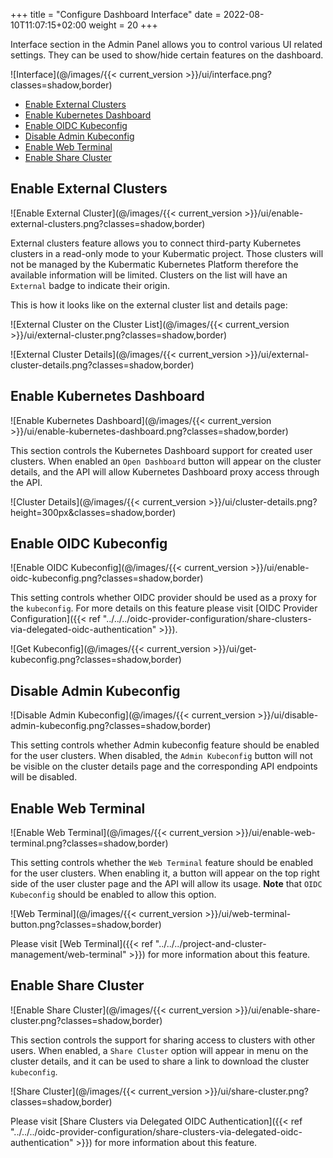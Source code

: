 +++
title = "Configure Dashboard Interface"
date = 2022-08-10T11:07:15+02:00
weight = 20
+++

Interface section in the Admin Panel allows you to control various UI related settings. They can be used to show/hide certain features on the dashboard.

![Interface](@/images/{{< current_version >}}/ui/interface.png?classes=shadow,border)

- [Enable External Clusters](#enable-external-clusters)
- [Enable Kubernetes Dashboard](#enable-kubernetes-dashboard)
- [Enable OIDC Kubeconfig](#enable-oidc-kubeconfig)
- [Disable Admin Kubeconfig](#disable-admin-kubeconfig)
- [Enable Web Terminal](#enable-web-terminal)
- [Enable Share Cluster](#enable-share-cluster)

## Enable External Clusters

![Enable External Cluster](@/images/{{< current_version >}}/ui/enable-external-clusters.png?classes=shadow,border)

External clusters feature allows you to connect third-party Kubernetes clusters in a read-only mode to your Kubermatic
project. Those clusters will not be managed by the Kubermatic Kubernetes Platform therefore the available information
will be limited. Clusters on the list will have an `External` badge to indicate their origin.

This is how it looks like on the external cluster list and details page:

![External Cluster on the Cluster List](@/images/{{< current_version >}}/ui/external-cluster.png?classes=shadow,border)

![External Cluster Details](@/images/{{< current_version >}}/ui/external-cluster-details.png?classes=shadow,border)

## Enable Kubernetes Dashboard

![Enable Kubernetes Dashboard](@/images/{{< current_version >}}/ui/enable-kubernetes-dashboard.png?classes=shadow,border)

This section controls the Kubernetes Dashboard support for created user clusters. When enabled an `Open Dashboard`
button will appear on the cluster details, and the API will allow Kubernetes Dashboard proxy access through the API.

![Cluster Details](@/images/{{< current_version >}}/ui/cluster-details.png?height=300px&classes=shadow,border)

## Enable OIDC Kubeconfig

![Enable OIDC Kubeconfig](@/images/{{< current_version >}}/ui/enable-oidc-kubeconfig.png?classes=shadow,border)

This setting controls whether OIDC provider should be used as a proxy for the `kubeconfig`. For more details on this feature please visit
[OIDC Provider Configuration]({{< ref "../../../oidc-provider-configuration/share-clusters-via-delegated-oidc-authentication" >}}).

![Get Kubeconfig](@/images/{{< current_version >}}/ui/get-kubeconfig.png?classes=shadow,border)

## Disable Admin Kubeconfig

![Disable Admin Kubeconfig](@/images/{{< current_version >}}/ui/disable-admin-kubeconfig.png?classes=shadow,border)

This setting controls whether Admin kubeconfig feature should be enabled for the user clusters. When disabled, the `Admin Kubeconfig` button will
not be visible on the cluster details page and the corresponding API endpoints will be disabled.

## Enable Web Terminal

![Enable Web Terminal](@/images/{{< current_version >}}/ui/enable-web-terminal.png?classes=shadow,border)

This setting controls whether the `Web Terminal` feature should be enabled for the user clusters. When enabling it, a button will appear on the
top right side of the user cluster page and the API will allow its usage. **Note** that `OIDC Kubeconfig` should be enabled to allow this option.

![Web Terminal](@/images/{{< current_version >}}/ui/web-terminal-button.png?classes=shadow,border)

Please visit [Web Terminal]({{< ref "../../../project-and-cluster-management/web-terminal" >}}) for more information about this feature.

## Enable Share Cluster

![Enable Share Cluster](@/images/{{< current_version >}}/ui/enable-share-cluster.png?classes=shadow,border)

This section controls the support for sharing access to clusters with other users. When enabled, a `Share Cluster`
option will appear in menu on the cluster details, and it can be used to share a link to download the cluster `kubeconfig`.

![Share Cluster](@/images/{{< current_version >}}/ui/share-cluster.png?classes=shadow,border)

Please visit [Share Clusters via Delegated OIDC Authentication]({{< ref "../../../oidc-provider-configuration/share-clusters-via-delegated-oidc-authentication" >}}) for more information about this feature.
